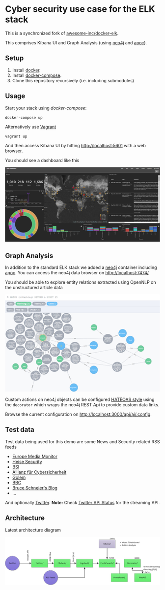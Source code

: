 # Cyber security use case for the ELK stack

This is a synchronized fork of [awesome-inc/docker-elk](https://github.com/awesome-inc/docker-elk).

This comprises Kibana UI and Graph Analysis (using [neo4j](https://neo4j.com/) and [apoc](https://github.com/neo4j-contrib/neo4j-apoc-procedures)).

## Setup

1. Install [docker](http://docker.io).
2. Install [docker-compose](http://docs.docker.com/compose/install/).
3. Clone this repository recursively (i.e. including submodules)

## Usage

Start your stack using *docker-compose*:

    docker-compose up

Alternatively use [Vagrant](https://www.vagrantup.com/)

    vagrant up

And then access Kibana UI by hitting [http://localhost:5601](http://localhost:5601) with a web browser.

You should see a dashboard like this

![Dashboard](img/dashboard.png)

## Graph Analysis

In addition to the standard ELK stack we added a [neo4j](https://neo4j.com/) container including [apoc](https://github.com/neo4j-contrib/neo4j-apoc-procedures).
You can access the neo4j data browser on [http://localhost:7474/](http://localhost:7474/)

You should be able to explore entity relations extracted using OpenNLP on the unstructured article data

![Graph Exploration](img/neo4j_browser.png)

Custom actions on neo4j objects can be configured [HATEOAS style](https://en.wikipedia.org/wiki/HATEOAS) using the `decorator` which wraps the neo4j REST Api to provide custom data links.

Browse the current configuration on [http://localhost:3000/api/ai/.config](http://localhost:3000/api/ai/.config).

## Test data

Test data being used for this demo are some News and Security related RSS feeds

- [Europe Media Monitor](http://emm.newsbrief.eu/)
- [Heise Security](http://www.heise.de/security/news/)
- [BSI](https://www.bsi.bund.de/SiteGlobals/Functions/RSSFeed/RSSNewsfeed/RSSNewsfeed.xml)
- [Allianz für Cybersicherheit](https://www.allianz-fuer-cybersicherheit.de/SiteGlobals/Functions/RSSFeed/)
- [Golem](http://www.golem.de/sonstiges/rss.html)
- [BBC](http://www.bbc.com/news/10628494)
- [Bruce Schneier's Blog](https://www.schneier.com/blog)
- ...

And optionally [Twitter](https://www.elastic.co/guide/en/logstash/current/plugins-inputs-twitter.html).
**Note:** Check [Twitter API Status](https://dev.twitter.com/overview/status) for the streaming API.

## Architecture

Latest architecture diagram

![](img/architecture.png)

